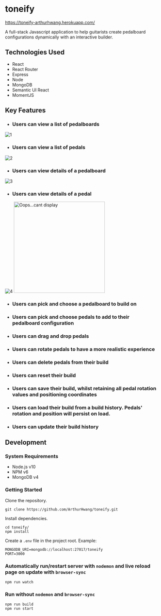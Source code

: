 # toneify

https://toneify-arthurhwang.herokuapp.com/

A full-stack Javascript application to help guitarists create pedalboard configurations dynamically with an interactive builder.

## Technologies Used
- React
- React Router
- Express
- Node
- MongoDB
- Semantic UI React
- MomentJS

## Key Features

- ### Users can view a list of pedalboards
![1](https://user-images.githubusercontent.com/18460401/43680812-a8a5543e-97f7-11e8-877f-52707c765ae2.gif)
- ### Users can view a list of pedals
![2](https://user-images.githubusercontent.com/18460401/43680824-db9b7846-97f7-11e8-9b9c-988c3d743e70.gif)
- ### Users can view details of a pedalboard
![3](https://user-images.githubusercontent.com/18460401/43680830-1178c7d4-97f8-11e8-8a70-ec56bfa74891.gif)
- ### Users can view details of a pedal
![4](https://user-images.githubusercontent.com/18460401/43680803-62c4fd66-97f7-11e8-8bf4-7bcfc21dc409.gif)
<img src="https://user-images.githubusercontent.com/18460401/43680803-62c4fd66-97f7-11e8-8bf4-7bcfc21dc409.gif" alt="Oops...cant display" width="300" height="300">



- ### Users can pick and choose a pedalboard to build on

- ### Users can pick and choose pedals to add to their pedalboard configuration

- ### Users can drag and drop pedals

- ### Users can rotate pedals to have a more realistic experience

- ### Users can delete pedals from their build

- ### Users can reset their build

- ### Users can save their build, whilst retaining all pedal rotation values and positioning coordinates

- ### Users can load their build from a build history.  Pedals' rotation and position will persist on load.

- ### Users can update their build history

## Development

### System Requirements
- Node.js v10
- NPM v6
- MongoDB v4

### Getting Started

Clone the repository.
```
git clone https://github.com/ArthurHwang/toneify.git
```

Install dependencies.
```
cd toneify/
npm install
```

Create a `.env` file in the project root.  Example:
```
MONGODB_URI=mongodb://localhost:27017/toneify
PORT=3000
```

### Automatically run/restart server with `nodemon` and live reload page on update with `browser-sync`
```
npm run watch
```

### Run without `nodemon` and `browser-sync`
```
npm run build
npm run start
```
